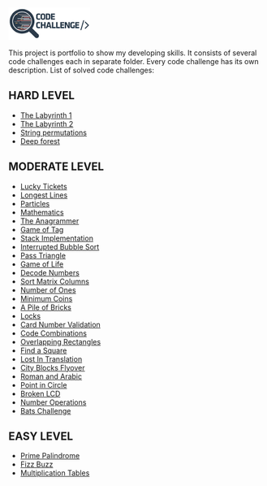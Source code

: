 ![Main Logo](code-challenge.png)

This project is portfolio to show my developing skills. 
It consists of several code challenges each in separate folder.
Every code challenge has its own description. 
List of solved code challenges:

HARD LEVEL
----------
* [The Labyrinth 1](/labyrinth/README.md)
* [The Labyrinth 2](/labyrinth2/README.md)
* [String permutations](/string-permutations/README.md)
* [Deep forest](/deepforest/README.md)


MODERATE LEVEL
--------------
* [Lucky Tickets](/lucky-tickets/README.md)
* [Longest Lines](/longest-lines/README.md)
* [Particles](/particles/README.md)
* [Mathematics](/math/README.md)
* [The Anagrammer](/anagrammer/README.md)
* [Game of Tag](/fifteen/README.md)
* [Stack Implementation](/stack-implementation/README.md)
* [Interrupted Bubble Sort](/interrupted-bubble-sort/README.md)
* [Pass Triangle](/pass-triangle/README.md)
* [Game of Life](game-of-life/README.md)
* [Decode Numbers](/decode-numbers/README.md)
* [Sort Matrix Columns](/sort-matrix-columns/README.md)
* [Number of Ones](/number-of-ones/README.md)
* [Minimum Coins](minimum-coins/README.md)
* [A Pile of Bricks](a-pile-of-bricks/README.md)
* [Locks](locks/README.md)
* [Card Number Validation](card-number-validation/README.md)
* [Code Combinations](code-combinations/README.md)
* [Overlapping Rectangles](overlapping-rectangles/README.md)
* [Find a Square](find-a-square/README.md)
* [Lost In Translation](lost-in-translation/README.md)
* [City Blocks Flyover](city-blocks-flyover/README.md)
* [Roman and Arabic](roman-and-arabic/README.md)
* [Point in Circle](point-in-circle/README.md)
* [Broken LCD](broken-lcd/README.md)
* [Number Operations](number-operations/README.md)
* [Bats Challenge](bats-challenge/README.md)

EASY LEVEL
----------
* [Prime Palindrome](/prime-palindrome/README.md)
* [Fizz Buzz](/fizz-buzz/README.md)
* [Multiplication Tables](/multiplication-tables/README.md)

   